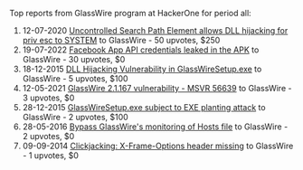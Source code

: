 Top reports from GlassWire program at HackerOne for period all:

1. 12-07-2020 [Uncontrolled Search Path Element allows DLL hijacking for priv esc to SYSTEM](https://hackerone.com/reports/921675) to GlassWire - 50 upvotes, $250
2. 19-07-2022 [Facebook App API credentials leaked in the APK](https://hackerone.com/reports/1641475) to GlassWire - 30 upvotes, $0
3. 18-12-2015 [DLL Hijacking Vulnerability in GlassWireSetup.exe](https://hackerone.com/reports/105977) to GlassWire - 5 upvotes, $100
4. 12-05-2021 [GlassWire 2.1.167 vulnerability - MSVR 56639](https://hackerone.com/reports/1193641) to GlassWire - 3 upvotes, $0
5. 28-12-2015 [GlassWireSetup.exe subject to EXE planting attack](https://hackerone.com/reports/107213) to GlassWire - 2 upvotes, $100
6. 28-05-2016 [Bypass GlassWire's monitoring of Hosts file](https://hackerone.com/reports/141700) to GlassWire - 2 upvotes, $0
7. 09-09-2014 [Clickjacking: X-Frame-Options header missing](https://hackerone.com/reports/27594) to GlassWire - 1 upvotes, $0

